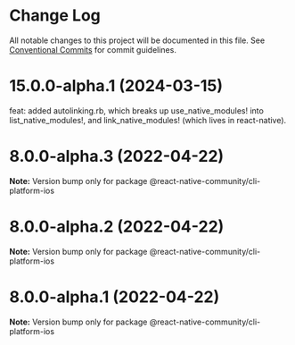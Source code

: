 # Change Log

All notable changes to this project will be documented in this file.
See [Conventional Commits](https://conventionalcommits.org) for commit guidelines.

# 15.0.0-alpha.1 (2024-03-15)

feat: added autolinking.rb, which breaks up use_native_modules! into list_native_modules!, and link_native_modules! (which lives in react-native).

# 8.0.0-alpha.3 (2022-04-22)

**Note:** Version bump only for package @react-native-community/cli-platform-ios





# 8.0.0-alpha.2 (2022-04-22)

**Note:** Version bump only for package @react-native-community/cli-platform-ios





# 8.0.0-alpha.1 (2022-04-22)

**Note:** Version bump only for package @react-native-community/cli-platform-ios
